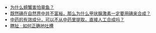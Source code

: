 + [为什么螃蟹害怕章鱼？](https://daily.zhihu.com/story/9779067)
+ [既然碘在自然界中并不富裕，那么为什么甲状腺激素一定要用碘来合成？](https://daily.zhihu.com/story/9779072)
+ [中药的有效成分，可以不从中药里提取，直接人工合成吗？](https://daily.zhihu.com/story/9779081)
+ [瞎扯 · 如何正确地吐槽](https://daily.zhihu.com/story/9779041)
